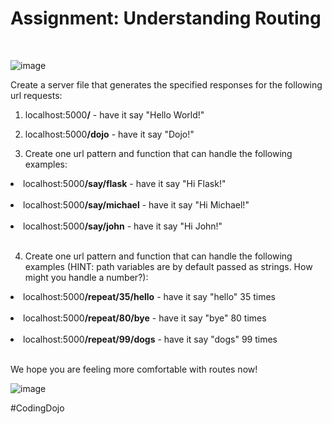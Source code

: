 <h1>Assignment: Understanding Routing</h1><br>

![image](https://github.com/theJames-CE/Understanding_Routing/assets/124546382/c4e87b7e-d066-4297-803a-36f4ec39935f)


Create a server file that generates the specified responses for the following url requests:<br>

1. localhost:5000<b>/</b> - have it say "Hello World!"<br>
  
2. localhost:5000<b>/dojo</b> - have it say "Dojo!"<br>

3. Create one url pattern and function that can handle the following examples:<br>

<li>localhost:5000<b>/say/flask</b> - have it say "Hi Flask!"</li><br>

<li>localhost:5000<b>/say/michael</b> - have it say "Hi Michael!"</li><br>

<li>localhost:5000<b>/say/john</b> - have it say "Hi John!"</li><br>

4. Create one url pattern and function that can handle the following examples (HINT: path variables are by default passed as strings. How might you handle a number?):<br>

<li>localhost:5000<b>/repeat/35/hello</b> - have it say "hello" 35 times</li><br>

<li>localhost:5000<b>/repeat/80/bye</b> - have it say "bye" 80 times</li><br>

<li>localhost:5000<b>/repeat/99/dogs</b> - have it say "dogs" 99 times</li><br>

We hope you are feeling more comfortable with routes now!

![image](https://github.com/theJames-CE/Understanding_Routing/assets/124546382/bfbcc5e1-ac39-4e9b-a1b2-910f7b542664)

#CodingDojo
